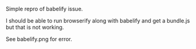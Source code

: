 Simple repro of babelify issue. 

I should be able to run browserify along with babelify and get a bundle.js but that is not working. 

See babelify.png for error. 